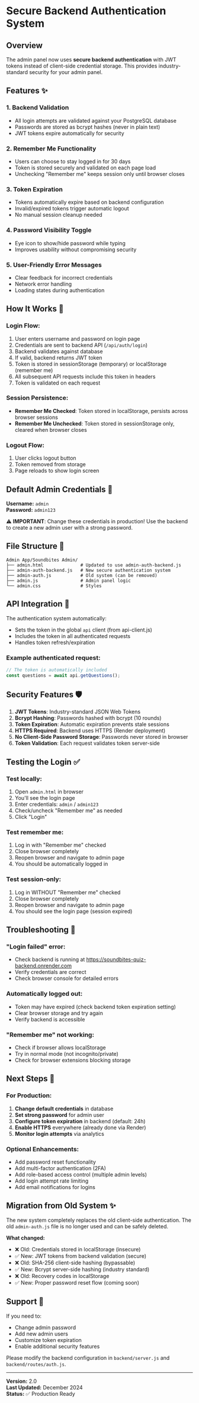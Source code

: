 # Secure Backend Authentication System

## Overview
The admin panel now uses **secure backend authentication** with JWT tokens instead of client-side credential storage. This provides industry-standard security for your admin panel.

## Features ✨

### 1. **Backend Validation**
- All login attempts are validated against your PostgreSQL database
- Passwords are stored as bcrypt hashes (never in plain text)
- JWT tokens expire automatically for security

### 2. **Remember Me Functionality**
- Users can choose to stay logged in for 30 days
- Token is stored securely and validated on each page load
- Unchecking "Remember me" keeps session only until browser closes

### 3. **Token Expiration**
- Tokens automatically expire based on backend configuration
- Invalid/expired tokens trigger automatic logout
- No manual session cleanup needed

### 4. **Password Visibility Toggle**
- Eye icon to show/hide password while typing
- Improves usability without compromising security

### 5. **User-Friendly Error Messages**
- Clear feedback for incorrect credentials
- Network error handling
- Loading states during authentication

## How It Works 🔐

### Login Flow:
1. User enters username and password on login page
2. Credentials are sent to backend API (`/api/auth/login`)
3. Backend validates against database
4. If valid, backend returns JWT token
5. Token is stored in sessionStorage (temporary) or localStorage (remember me)
6. All subsequent API requests include this token in headers
7. Token is validated on each request

### Session Persistence:
- **Remember Me Checked**: Token stored in localStorage, persists across browser sessions
- **Remember Me Unchecked**: Token stored in sessionStorage only, cleared when browser closes

### Logout Flow:
1. User clicks logout button
2. Token removed from storage
3. Page reloads to show login screen

## Default Admin Credentials 👤

**Username:** `admin`  
**Password:** `admin123`

⚠️ **IMPORTANT**: Change these credentials in production! Use the backend to create a new admin user with a strong password.

## File Structure 📁

```
Admin App/Soundbites Admin/
├── admin.html              # Updated to use admin-auth-backend.js
├── admin-auth-backend.js   # New secure authentication system
├── admin-auth.js           # Old system (can be removed)
├── admin.js                # Admin panel logic
└── admin.css               # Styles
```

## API Integration 🔌

The authentication system automatically:
- Sets the token in the global `api` client (from api-client.js)
- Includes the token in all authenticated requests
- Handles token refresh/expiration

### Example authenticated request:
```javascript
// The token is automatically included
const questions = await api.getQuestions();
```

## Security Features 🛡️

1. **JWT Tokens**: Industry-standard JSON Web Tokens
2. **Bcrypt Hashing**: Passwords hashed with bcrypt (10 rounds)
3. **Token Expiration**: Automatic expiration prevents stale sessions
4. **HTTPS Required**: Backend uses HTTPS (Render deployment)
5. **No Client-Side Password Storage**: Passwords never stored in browser
6. **Token Validation**: Each request validates token server-side

## Testing the Login ✅

### Test locally:
1. Open `admin.html` in browser
2. You'll see the login page
3. Enter credentials: `admin` / `admin123`
4. Check/uncheck "Remember me" as needed
5. Click "Login"

### Test remember me:
1. Log in with "Remember me" checked
2. Close browser completely
3. Reopen browser and navigate to admin page
4. You should be automatically logged in

### Test session-only:
1. Log in WITHOUT "Remember me" checked
2. Close browser completely
3. Reopen browser and navigate to admin page
4. You should see the login page (session expired)

## Troubleshooting 🔧

### "Login failed" error:
- Check backend is running at https://soundbites-quiz-backend.onrender.com
- Verify credentials are correct
- Check browser console for detailed errors

### Automatically logged out:
- Token may have expired (check backend token expiration setting)
- Clear browser storage and try again
- Verify backend is accessible

### "Remember me" not working:
- Check if browser allows localStorage
- Try in normal mode (not incognito/private)
- Check for browser extensions blocking storage

## Next Steps 🚀

### For Production:
1. **Change default credentials** in database
2. **Set strong password** for admin user
3. **Configure token expiration** in backend (default: 24h)
4. **Enable HTTPS** everywhere (already done via Render)
5. **Monitor login attempts** via analytics

### Optional Enhancements:
- Add password reset functionality
- Add multi-factor authentication (2FA)
- Add role-based access control (multiple admin levels)
- Add login attempt rate limiting
- Add email notifications for logins

## Migration from Old System ✨

The new system completely replaces the old client-side authentication. The old `admin-auth.js` file is no longer used and can be safely deleted.

**What changed:**
- ❌ Old: Credentials stored in localStorage (insecure)
- ✅ New: JWT tokens from backend validation (secure)
- ❌ Old: SHA-256 client-side hashing (bypassable)
- ✅ New: Bcrypt server-side hashing (industry standard)
- ❌ Old: Recovery codes in localStorage
- ✅ New: Proper password reset flow (coming soon)

## Support 💬

If you need to:
- Change admin password
- Add new admin users
- Customize token expiration
- Enable additional security features

Please modify the backend configuration in `backend/server.js` and `backend/routes/auth.js`.

---

**Version:** 2.0  
**Last Updated:** December 2024  
**Status:** ✅ Production Ready
